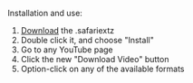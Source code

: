 Installation and use:

1. [Download][1] the .safariextz
2. Double click it, and choose "Install"
3. Go to any YouTube page
4. Click the new "Download Video" button
5. Option-click on any of the available formats

[1]: http://github.com/downloads/leereichardt/Youtube-Downloader/youtube-downloader.safariextz